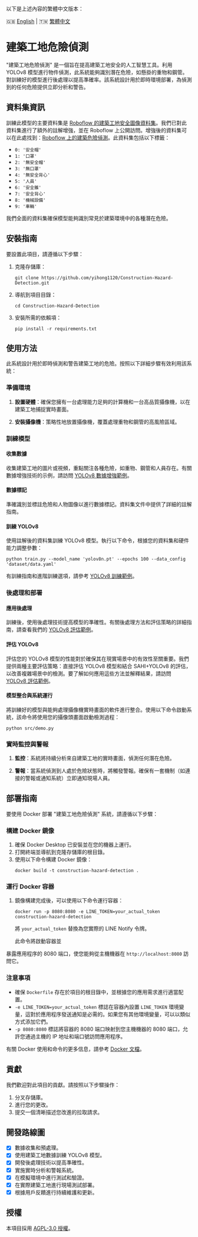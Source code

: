 以下是上述內容的繁體中文版本：

🇬🇧 [English](./README.md) | 🇹🇼 [繁體中文](./README-zh-tw.md)

# 建築工地危險偵測

"建築工地危險偵測" 是一個旨在提高建築工地安全的人工智慧工具。利用 YOLOv8 模型進行物件偵測，此系統能夠識別潛在危險，如懸掛的重物和鋼管。對訓練好的模型進行後處理以提高準確率。該系統設計用於即時環境部署，為偵測到的任何危險提供立即分析和警告。

## 資料集資訊
訓練此模型的主要資料集是 [Roboflow 的建築工地安全圖像資料集](https://www.kaggle.com/datasets/snehilsanyal/construction-site-safety-image-dataset-roboflow/data)。我們已對此資料集進行了額外的註解增強，並在 Roboflow 上公開訪問。增強後的資料集可以在此處找到：[Roboflow 上的建築危險偵測](https://universe.roboflow.com/side-projects/construction-hazard-detection)。此資料集包括以下標籤：

- `0: '安全帽'`
- `1: '口罩'`
- `2: '無安全帽'`
- `3: '無口罩'`
- `4: '無安全背心'`
- `5: '人員'`
- `6: '安全錐'`
- `7: '安全背心'`
- `8: '機械設備'`
- `9: '車輛'`

我們全面的資料集確保模型能夠識別常見於建築環境中的各種潛在危險。

## 安裝指南
要設置此項目，請遵循以下步驟：
1. 克隆存儲庫：
   ```
   git clone https://github.com/yihong1120/Construction-Hazard-Detection.git
   ```
2. 導航到項目目錄：
   ```
   cd Construction-Hazard-Detection
   ```
3. 安裝所需的依賴項：
   ```
   pip install -r requirements.txt
   ```

## 使用方法

此系統設計用於即時偵測和警告建築工地的危險。按照以下詳細步驟有效利用該系統：

### 準備環境
1. **設置硬體**：確保您擁有一台處理能力足夠的計算機和一台高品質攝像機，以在建築工地捕捉實時畫面。

2. **安裝攝像機**：策略性地放置攝像機，覆蓋處理重物和鋼管的高風險區域。

### 訓練模型

#### 收集數據
收集建築工地的圖片或視頻，重點關注各種危險，如重物、鋼管和人員存在。有關數據增強技術的示例，請訪問 [YOLOv8 數據增強範例](examples/YOLOv8-Data-Augmentation)。

#### 數據標記
準確識別並標註危險和人物圖像以進行數據標記。資料集文件中提供了詳細的註解指南。

#### 訓練 YOLOv8
使用註解後的資料集訓練 YOLOv8 模型。執行以下命令，根據您的資料集和硬件能力調整參數：
```
python train.py --model_name 'yolov8n.pt' --epochs 100 --data_config 'dataset/data.yaml'
```
有訓練指南和進階訓練選項，請參考 [YOLOv8 訓練範例](examples/YOLOv8-Train)。

### 後處理和部署

#### 應用後處理
訓練後，使用後處理技術提高模型的準確性。有關後處理方法和評估策略的詳細指南，請查看我們的 [YOLOv8 評估範例](examples/YOLOv8-Evaluation)。

#### 評估 YOLOv8
評估您的 YOLOv8 模型的性能對於確保其在現實場景中的有效性至關重要。我們提供兩種主要評估策略：直接評估 YOLOv8 模型和結合 SAHI+YOLOv8 的評估，以改善複雜場景中的檢測。要了解如何應用這些方法並解釋結果，請訪問 [YOLOv8 評估範例](examples/YOLOv8-Evaluation)。

#### 模型整合與系統運行
將訓練好的模型與能夠處理攝像機實時畫面的軟件進行整合。使用以下命令啟動系統，該命令將使用您的攝像頭畫面啟動檢測過程：
```
python src/demo.py
```

### 實時監控與警報
1. **監控**：系統將持續分析來自建築工地的實時畫面，偵測任何潛在危險。

2. **警報**：當系統偵測到人處於危險狀態時，將觸發警報。確保有一套機制（如連接的警報或通知系統）立即通知現場人員。

## 部署指南

要使用 Docker 部署 "建築工地危險偵測" 系統，請遵循以下步驟：

### 構建 Docker 鏡像
1. 確保 Docker Desktop 已安裝並在您的機器上運行。
2. 打開終端並導航到克隆存儲庫的根目錄。
3. 使用以下命令構建 Docker 鏡像：
   ```
   docker build -t construction-hazard-detection .
   ```

### 運行 Docker 容器
1. 鏡像構建完成後，可以使用以下命令運行容器：
   ```
   docker run -p 8080:8080 -e LINE_TOKEN=your_actual_token construction-hazard-detection
   ```
   將 `your_actual_token` 替換為您實際的 LINE Notify 令牌。

   此命令將啟動容器並

暴露應用程序的 8080 端口，使您能夠從主機機器在 `http://localhost:8080` 訪問它。

### 注意事項
- 確保 `Dockerfile` 存在於項目的根目錄中，並根據您的應用需求進行適當配置。
- `-e LINE_TOKEN=your_actual_token` 標誌在容器內設置 `LINE_TOKEN` 環境變量，這對於應用程序發送通知是必需的。如果您有其他環境變量，可以以類似方式添加它們。
- `-p 8080:8080` 標誌將容器的 8080 端口映射到您主機機器的 8080 端口，允許您通過主機的 IP 地址和端口號訪問應用程序。

有關 Docker 使用和命令的更多信息，請參考 [Docker 文檔](https://docs.docker.com/)。

## 貢獻
我們歡迎對此項目的貢獻。請按照以下步驟操作：
1. 分叉存儲庫。
2. 進行您的更改。
3. 提交一個清晰描述您改進的拉取請求。

## 開發路線圖
- [x] 數據收集和預處理。
- [x] 使用建築工地數據訓練 YOLOv8 模型。
- [x] 開發後處理技術以提高準確性。
- [x] 實施實時分析和警報系統。
- [x] 在模擬環境中進行測試和驗證。
- [x] 在實際建築工地進行現場測試部署。
- [x] 根據用戶反饋進行持續維護和更新。

## 授權
本項目採用 [AGPL-3.0 授權](LICENSE.md)。